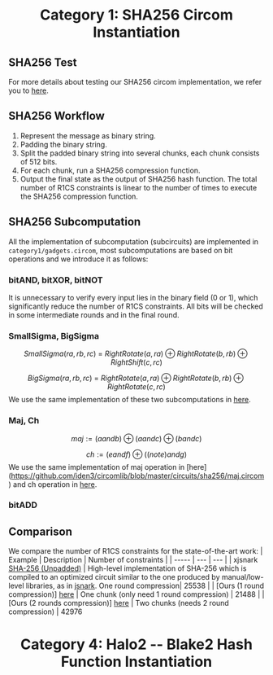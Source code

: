 <h1 align="center">Category 1: SHA256 Circom Instantiation</h1>

## SHA256 Test
For more details about testing our SHA256 circom implementation, we refer you to [here](https://github.com/yyb9882/zk_hackthon/tree/main/category1).

## SHA256 Workflow
1. Represent the message as binary string.
2. Padding the binary string.
3. Split the padded binary string into several chunks, each chunk consists of 512 bits.
4. For each chunk, run a SHA256 compression function.
5. Output the final state as the output of SHA256 hash function.
The total number of R1CS constraints is linear to the number of times to execute the SHA256 compression function.


## SHA256 Subcomputation
All the implementation of subcomputation (subcircuits) are implemented in `category1/gadgets.circom`,
most subcomputations are based on bit operations and we introduce it as follows:
### bitAND, bitXOR, bitNOT
It is unnecessary to verify every input lies in the binary field (0 or 1), which significantly reduce the number of R1CS constraints.
All bits will be checked in some intermediate rounds and in the final round.
### SmallSigma, BigSigma
$$SmallSigma(ra, rb, rc)\ =\ RightRotate(a, ra)\oplus{RightRotate(b, rb)}\oplus{RightShift(c, rc)}$$ 
  
$$BigSigma(ra, rb, rc)\ =\ RightRotate(a, ra)\oplus{RightRotate(b, rb)}\oplus{RightRotate(c, rc)}$$ 
We use the same implementation of these two subcomputations in [here](https://github.com/iden3/circomlib/blob/master/circuits/sha256/sigma.circom).
### Maj, Ch
$$maj := (a and b) \oplus (a and c) \oplus (b and c)$$
  
$$ch := (e and f) \oplus ((not e) and g)$$
We use the same implementation of maj operation in [here] (https://github.com/iden3/circomlib/blob/master/circuits/sha256/maj.circom) and ch operation in [here](https://github.com/iden3/circomlib/blob/master/circuits/sha256/ch.circom).
### bitADD


## Comparison
We compare the number of R1CS constraints for the state-of-the-art work:
| Example | Description | Number of constraints |
| ----- | --- | --- |
| xjsnark [SHA-256 (Unpadded)](https://github.com/akosba/xjsnark/tree/master/doc/code_previews/README.md#sha-256-unpadded) |  High-level implementation of SHA-256 which is compiled to an optimized circuit similar to the one produced by manual/low-level libraries, as in [jsnark](https://github.com/akosba/jsnark). One round compression| 25538 | 
| [Ours (1 round compression)] [here](https://github.com/yyb9882/zk_hackthon/blob/main/category1/test/circuits/SHA256_1.circom) | One chunk (only need 1 round compression) | 21488 |
| [Ours (2 rounds compression)] [here](https://github.com/yyb9882/zk_hackthon/blob/main/category1/test/circuits/SHA256_2.circom) | Two chunks (needs 2 round compression) | 42976 


<h1 align="center">Category 4: Halo2 -- Blake2 Hash Function Instantiation</h1>